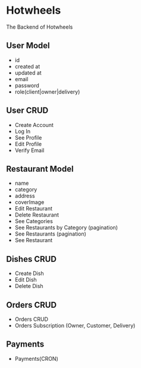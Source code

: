 # Hotwheels

The Backend of Hotwheels

## User Model

- id
- created at
- updated at
- email
- password
- role(client|owner|delivery)

## User CRUD

- Create Account
- Log In
- See Profile
- Edit Profile
- Verify Email

## Restaurant Model

- name
- category
- address
- coverImage
- Edit Restaurant
- Delete Restaurant
- See Categories
- See Restaurants by Category (pagination)
- See Restaurants (pagination)
- See Restaurant

## Dishes CRUD

- Create Dish
- Edit Dish
- Delete Dish

## Orders CRUD

- Orders CRUD
- Orders Subscription (Owner, Customer, Delivery)

## Payments

- Payments(CRON)
